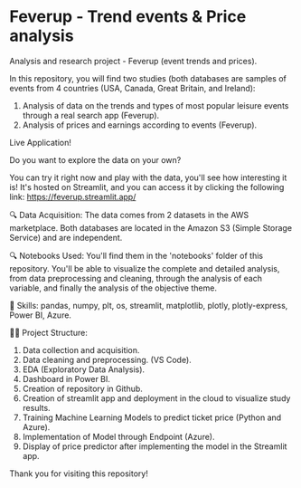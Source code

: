 # Feverup - Trend events & Price analysis
                                  
                                
Analysis and research project - Feverup (event trends and prices).
                          
                                
In this repository, you will find two studies (both databases are samples of events from 4 countries (USA, Canada, Great Britain, and Ireland):
1. Analysis of data on the trends and types of most popular leisure events through a real search app (Feverup).
2. Analysis of prices and earnings according to events (Feverup).
                            
                                  
                                                                
Live Application!
                                      
Do you want to explore the data on your own?
                                            
You can try it right now and play with the data, you'll see how interesting it is! It's hosted on Streamlit, and you can access it by clicking the following link: https://feverup.streamlit.app/
                                      
                                    
                                                  
🔍 Data Acquisition:
The data comes from 2 datasets in the AWS marketplace. Both databases are located in the Amazon S3 (Simple Storage Service) and are independent.



🔍 Notebooks Used:
You'll find them in the 'notebooks' folder of this repository. You'll be able to visualize the complete and detailed analysis, from data preprocessing and cleaning, through the analysis of each variable, and finally the analysis of the objective theme.



🧪 Skills:
pandas, numpy, plt, os, streamlit, matplotlib, plotly, plotly-express, Power BI, Azure.



🕵️‍♂️ Project Structure:
1. Data collection and acquisition.
2. Data cleaning and preprocessing. (VS Code).
3. EDA (Exploratory Data Analysis).
4. Dashboard in Power BI.
5. Creation of repository in Github.
6. Creation of streamlit app and deployment in the cloud to visualize study results.
7. Training Machine Learning Models to predict ticket price (Python and Azure).
8. Implementation of Model through Endpoint (Azure).
9. Display of price predictor after implementing the model in the Streamlit app.



Thank you for visiting this repository!

